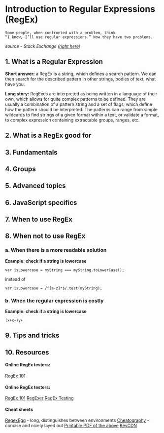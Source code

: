# Introduction to Regular Expressions (RegEx)

```
Some people, when confronted with a problem, think 
“I know, I’ll use regular expressions.” Now they have two problems.
``` 
_source - Stack Exchange ([right here](https://softwareengineering.stackexchange.com/questions/223634/what-is-meant-by-now-you-have-two-problems))_

## 1. What is a Regular Expression

**Short answer:** a RegEx is a string, which defines a search pattern. We can then search for the described pattern in other strings, bodies of text, what have you.

**Long story:** RegExes are interpreted as being written in a language of their own, which allows for quite complex patterns to be defined. They are usually a combination of a pattern string and a set of flags, which define how the pattern should be interpreted. The patterns can range from simple wildcards to find strings of a given format within a text, or validate a format, to complex expression containing extractable groups, ranges, etc.

## 2. What is a RegEx good for

## 3. Fundamentals

## 4. Groups

## 5. Advanced topics

## 6. JavaScript specifics

## 7. When to use RegEx

## 8. When not to use RegEx

### a. When there is a more readable solution
  **Example: check if a string is lowercase**

   `var isLowercase = myString === myString.toLowerCase();`


   instead of


   `var isLowercase = /^[a-z]*$/.test(myString);`
     
### b. When the regular expression is costly
   **Example: check if a string is lowercase**

   `(x+x+)y+`
   
## 9. Tips and tricks
## 10. Resources

#### Online RegEx testers:
[RegEx 101](https://regex101.com/)

#### Online RegEx testers:
[RegEx 101](https://regex101.com/)
[RegExer](https://regexr.com/)
[RegEx Testing](https://regexr.com/)

#### Cheat sheets
[RegexEgg](https://www.rexegg.com/regex-quickstart.html) - long, distinguishes between environments
[Cheatography](https://www.cheatography.com/davechild/cheat-sheets/regular-expressions/) - concise and nicely layed out
[Printable PDF of the above](http://www.cbs.dtu.dk/courses/27610/regular-expressions-cheat-sheet-v2.pdf)
[KeyCDN](https://www.keycdn.com/support/regex-cheatsheet)

